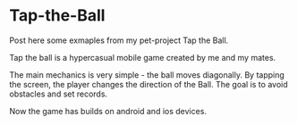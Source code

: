 # Tap-the-Ball
Post here some exmaples from my pet-project Tap the Ball.

Tap the ball is a hypercasual mobile game created by me and my mates.

The main mechanics is very simple - the ball moves diagonally. By tapping the screen, the player changes the direction of the Ball.
The goal is to avoid obstacles and set records.

Now the game has builds on android and ios devices.
